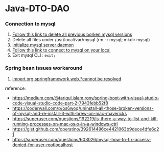 # Java-DTO-DAO

### Connection to mysql
1. [Follow this link to delete all previous borken mysql versions](https://gist.github.com/operatino/392614486ce4421063b9dece4dfe6c21)
2. Delete all files under /usr/local/var/mysql (rm -r mysql; mkdir mysql)
3. [Initialize mysql server daemon](https://gist.github.com/operatino/392614486ce4421063b9dece4dfe6c21#gistcomment-2703813)
4. [Follow this link to connect to mysql on your local](https://superuser.com/a/603027)
5. Exit mysql CLI : `exit;` 

### Spring bean issues workaround
1. [import org.springframework.web.*cannot be resolved](https://blog.csdn.net/qq_40604853/article/details/84325774)

reference: 
* https://medium.com/@tariqul.islam.rony/spring-boot-with-visual-studio-code-visual-studio-code-part-2-7943febb52f8
* https://coderwall.com/p/os6woq/uninstall-all-those-broken-versions-of-mysql-and-re-install-it-with-brew-on-mac-mavericks
* https://superuser.com/questions/192219/is-there-a-way-to-list-and-kill-running-processes-on-mac-os-x-in-a-windows-ctrl
* https://gist.github.com/operatino/392614486ce4421063b9dece4dfe6c21
* https://superuser.com/questions/603026/mysql-how-to-fix-access-denied-for-user-rootlocalhost
